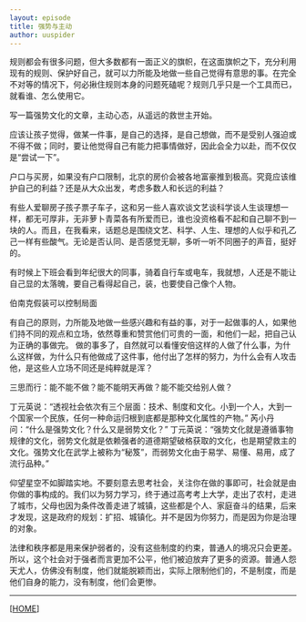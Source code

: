 ```yaml
---
layout: episode
title: 强势与主动
author: uuspider
---
```

规则都会有很多问题，但大多数都有一面正义的旗帜，在这面旗帜之下，充分利用现有的规则、保护好自己，就可以力所能及地做一些自己觉得有意思的事。在完全不对等的情况下，何必揪住规则本身的问题死磕呢？规则几乎只是一个工具而已，就看谁、怎么使用它。

写一篇强势文化的文章，主动心态，从遥远的救世主开始。

应该让孩子觉得，做某一件事，是自己的选择，是自己想做，而不是受别人强迫或不得不做；同时，要让他觉得自己有能力把事情做好，因此会全力以赴，而不仅仅是“尝试一下”。

户口与买房，如果没有户口限制，北京的房价会被各地富豪推到极高。究竟应该维护自己的利益？还是从大众出发，考虑多数人和长远的利益？

有些人爱聊房子孩子票子车子，这和另一些人喜欢谈文艺谈科学谈人生谈理想一样，都无可厚非，无非萝卜青菜各有所爱而已，谁也没资格看不起和自己聊不到一块的人。而且，在我看来，话题总是围绕文艺、科学、人生、理想的人似乎和孔乙己一样有些酸气。无论是否认同、是否感觉无聊，多听一听不同圈子的声音，挺好的。

有时候上下班会看到年纪很大的同事，骑着自行车或电车，我就想，人还是不能让自己显的太落魄，要自己看得起自己，装，也要使自己像个人物。

伯南克假装可以控制局面

有自己的原则，力所能及地做一些感兴趣和有益的事，对于一起做事的人，如果他们持不同的观点和立场，依然尊重和赞赏他们可贵的一面，和他们一起，把自己认为正确的事做完。
做的事多了，自然就可以看懂安倍这样的人做了什么事，为什么这样做，为什么只有他做成了这件事，他付出了怎样的努力，为什么会有人攻击他，是这些人立场不同还是纯粹就是浑？

三思而行：能不能不做？能不能明天再做？能不能交给别人做？

丁元英说：“透视社会依次有三个层面：技术、制度和文化。小到一个人，大到一个国家一个民族，任何一种命运归根到底都是那种文化属性的产物。”
芮小丹问：“什么是强势文化？什么又是弱势文化？”
丁元英说：“强势文化就是遵循事物规律的文化，弱势文化就是依赖强者的道德期望破格获取的文化，也是期望救主的文化。强势文化在武学上被称为“秘笈”，而弱势文化由于易学、易懂、易用，成了流行品种。”



仰望星空不如脚踏实地。不要刻意去思考社会，关注你在做的事即可，社会就是由你做的事构成的。我们以为努力学习，终于通过高考考上大学，走出了农村，走进了城市，父母也因为条件改善走进了城镇，这些都是个人、家庭奋斗的结果，后来才发现，这是政府的规划：扩招、城镇化。并不是因为你努力，而是因为你是治理的对象。


法律和秩序都是用来保护弱者的，没有这些制度的约束，普通人的境况只会更差。所以，这个社会对于强者而言更加不公平，他们被迫放弃了更多的资源。普通人怨天尤人，仿佛没有制度，他们就能脱颖而出，实际上限制他们的，不是制度，而是他们自身的能力，没有制度，他们会更惨。


***

[[HOME][episode]]

[episode]:http://about.uuspider.com/2019/06/02/episodeindex.html
